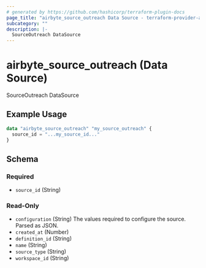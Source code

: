 ```yaml
---
# generated by https://github.com/hashicorp/terraform-plugin-docs
page_title: "airbyte_source_outreach Data Source - terraform-provider-airbyte"
subcategory: ""
description: |-
  SourceOutreach DataSource
---
```


# airbyte_source_outreach (Data Source)

SourceOutreach DataSource

## Example Usage

```terraform
data "airbyte_source_outreach" "my_source_outreach" {
  source_id = "...my_source_id..."
}
```

<!-- schema generated by tfplugindocs -->
## Schema

### Required

- `source_id` (String)

### Read-Only

- `configuration` (String) The values required to configure the source. Parsed as JSON.
- `created_at` (Number)
- `definition_id` (String)
- `name` (String)
- `source_type` (String)
- `workspace_id` (String)
